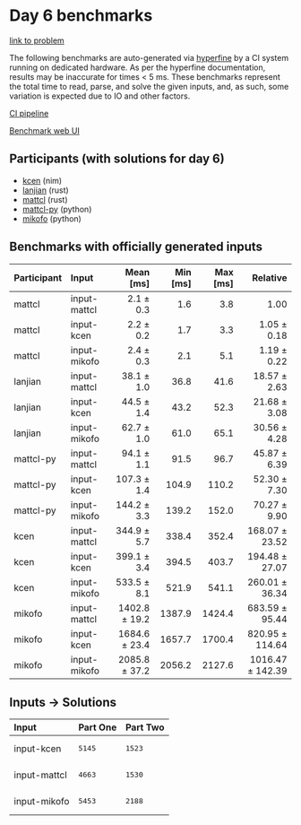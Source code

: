 # Day 6 benchmarks

[link to problem](https://adventofcode.com/2024/day/6)

The following benchmarks are auto-generated via
[hyperfine](https://github.com/sharkdp/hyperfine) by a CI system running on
dedicated hardware. As per the hyperfine documentation, results may be
inaccurate for times < 5 ms. These benchmarks represent the total time to read,
parse, and solve the given inputs, and, as such, some variation is expected due
to IO and other factors.

[CI pipeline](http://ci.papercode.net:8080/teams/main/pipelines/aoc2024)

[Benchmark web UI](https://aoc.ancalagon.black)


## Participants (with solutions for day 6)

- [kcen](https://github.com/kcen/aoc2024) (nim)
- [lanjian](https://github.com/lanjian/aoc-2024) (rust)
- [mattcl](https://github.com/mattcl/aoc2024) (rust)
- [mattcl-py](https://github.com/mattcl/aoc2024-py) (python)
- [mikofo](https://github.com/mikofo/aoc2024) (python)


## Benchmarks with officially generated inputs

| Participant | Input | Mean [ms] | Min [ms] | Max [ms] | Relative |
|:---|:---|---:|---:|---:|---:|
| mattcl | input-mattcl | 2.1 ± 0.3 | 1.6 | 3.8 | 1.00 |
| mattcl | input-kcen | 2.2 ± 0.2 | 1.7 | 3.3 | 1.05 ± 0.18 |
| mattcl | input-mikofo | 2.4 ± 0.3 | 2.1 | 5.1 | 1.19 ± 0.22 |
| lanjian | input-mattcl | 38.1 ± 1.0 | 36.8 | 41.6 | 18.57 ± 2.63 |
| lanjian | input-kcen | 44.5 ± 1.4 | 43.2 | 52.3 | 21.68 ± 3.08 |
| lanjian | input-mikofo | 62.7 ± 1.0 | 61.0 | 65.1 | 30.56 ± 4.28 |
| mattcl-py | input-mattcl | 94.1 ± 1.1 | 91.5 | 96.7 | 45.87 ± 6.39 |
| mattcl-py | input-kcen | 107.3 ± 1.4 | 104.9 | 110.2 | 52.30 ± 7.30 |
| mattcl-py | input-mikofo | 144.2 ± 3.3 | 139.2 | 152.0 | 70.27 ± 9.90 |
| kcen | input-mattcl | 344.9 ± 5.7 | 338.4 | 352.4 | 168.07 ± 23.52 |
| kcen | input-kcen | 399.1 ± 3.4 | 394.5 | 403.7 | 194.48 ± 27.07 |
| kcen | input-mikofo | 533.5 ± 8.1 | 521.9 | 541.1 | 260.01 ± 36.34 |
| mikofo | input-mattcl | 1402.8 ± 19.2 | 1387.9 | 1424.4 | 683.59 ± 95.44 |
| mikofo | input-kcen | 1684.6 ± 23.4 | 1657.7 | 1700.4 | 820.95 ± 114.64 |
| mikofo | input-mikofo | 2085.8 ± 37.2 | 2056.2 | 2127.6 | 1016.47 ± 142.39 |


## Inputs -> Solutions

| Input | Part One | Part Two |
|:---|:---|:---|
|input-kcen|<pre>5145</pre>|<pre>1523</pre>|
|input-mattcl|<pre>4663</pre>|<pre>1530</pre>|
|input-mikofo|<pre>5453</pre>|<pre>2188</pre>|